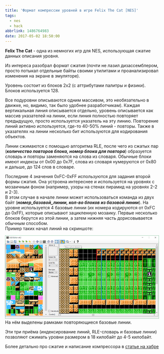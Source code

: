 ```yaml
---
title: 'Формат компрессии уровней в игре Felix The Cat [NES]'
tags:
  - nes
  - hack
abbrlink: 1486764983
date: 2017-05-02 18:50:00
---
```

**Felix The Cat** - одна из немногих игр для NES, использующая сжатие данных описания уровня.  
  
Из интереса разобрал формат сжатия (почти не лазил дизассемблером, просто потыкал отдельные байты своими утилитами и проанализировал изменения на экране в эмуляторе).  
  
Уровень состоит из блоков 2x2 (с аттрибутами палитры и физики). Блоков используется 128.  
  
Все подуровни описываются одним массивом, это необязательно в движке, но, видимо, так было удобнее разработчикам). Каждая вертикальная линия описывается отдельно, уровень описывается как массив указателей на линии, если линия полностью повторяет предыдущую, просто используется указатель на эту линию. Повторение линий активно используется, где-то 40-50% линий - повторы. Также в указателях на линии несколько бит используются для кодирования объектов.  
  
Линии сжимаются с помощью алгоритма RLE, после чего из сжатых пар (***количество повторов блока, номер блока для повтора***) образуется словарь и повторы заменяются на слова из словаря. Обычные блоки имеют индексы от 0x00 до 0x7F, слова из словаря нумеруются от 0x80 и дальше, до 124 слов в словаре.  
  
Последние 4 значения 0xFC-0xFF используются для задания второй формы сжатия. Она устроена интереснее и используется на уровнях с мозаичным фоном (например, узоры на стенах пирамид на уровнях 2-2 и 2-3).  
В этом случае в начале линии может использоваться команда из двух байт (***номер\_базовой\_линии, кол-во блоков из базовой линии***). На уровне используется 4 базовые линии (их номера кодируются от 0xFC до 0xFF), которые описывают зацикленную мозаику. Первые несколько блоков берутся из этой линии, а затем нижняя часть дорисовывается обычным способом.  
Пример таких начал линий на скриншоте:  
  
![](170502-format_kompressii_urovnej_v_igre_felix_the_cat__nes/felix_small.png)  
На нём выделены рамками повторяющиеся базовые линии.  
  
Эти три приёма (индексирование линий, RLE-словарь и базовые линии) позволяют сжимать уровни размером в 18 килобайт до 4-5 килобайт.

Более детально про сжатие и написание компрессора в [статье на хабре](https://habr.com/ru/post/328516/)